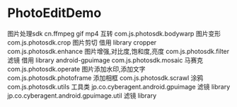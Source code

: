 # PhotoEditDemo
图片处理sdk
cn.ffmpeg
gif mp4 互转
com.js.photosdk.bodywarp
图片变形
com.js.photosdk.crop
图片剪切
借用 library cropper
com.js.photosdk.enhance
图片增强,对比度,饱和度,亮度
com.js.photosdk.filter
滤镜
借用 library android-gpuimage
com.js.photosdk.mosaic
马赛克
com.js.photosdk.operate
图片添加水印,添加文字
com.js.photosdk.photoframe
添加相框
com.js.photosdk.scrawl
涂鸦
com.js.photosdk.utils
工具类
jp.co.cyberagent.android.gpuimage
滤镜 library
jp.co.cyberagent.android.gpuimage.util
滤镜 library
